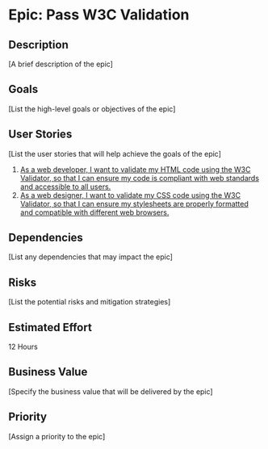 # Epic: Pass W3C Validation

## Description
[A brief description of the epic]

## Goals
[List the high-level goals or objectives of the epic]

## User Stories
[List the user stories that will help achieve the goals of the epic]
1. [As a web developer, I want to validate my HTML code using the W3C Validator, so that I can ensure my code is compliant with web standards and accessible to all users.](stories/story_w3c_html.md)
2. [As a web designer, I want to validate my CSS code using the W3C Validator, so that I can ensure my stylesheets are properly formatted and compatible with different web browsers.](stories/story_w3c_css.md)

## Dependencies
[List any dependencies that may impact the epic]

## Risks
[List the potential risks and mitigation strategies]

## Estimated Effort
12 Hours

## Business Value
[Specify the business value that will be delivered by the epic]

## Priority
[Assign a priority to the epic]
